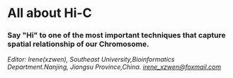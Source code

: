 # All about Hi-C 

### Say "Hi" to one of the most important techniques that capture spatial relationship of our Chromosome.


*Editor: Irene(xzwen), Southeast University,Bioinformatics Department.Nanjing, Jiangsu Province,China.  irene_xzwen@foxmail.com*


